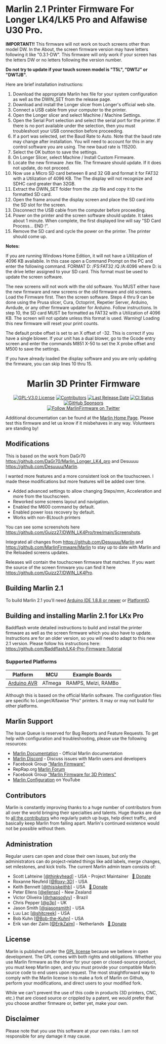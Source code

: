 # Marlin 2.1 Printer Firmware For Longer LK4/LK5 Pro and Alfawise U30 Pro.

**IMPORTANT!!** This firmware will not work on touch screens other than model DW. In the About, the screen firmware version may have letters following it like "0.3.1-DW". This firmware will only work if your screen has the letters DW or no letters following the version number.

**Do not try to update if your touch screen model is "T5L", "DWTJ" or "DWTJB".** 

Here are brief installation instructions:
1. Download the appropriate Marlin hex file for your system configuration as well as the DWIN_SET from the release page.
2. Download and install the Longer slicer from Longer's official web site.
3. Connect a USB cable from your computer to the printer.
4. Open the Longer slicer and select Machine / Machine Settings.
5. Open the Serial Port selection and select the serial port for the printer. If there is no port available under the selection, then you must troubleshoot your USB connection before proceeding.
6. If a port was selected, set the Baud Rate to Auto. Note that the baud rate may change after installation. You will need to account for this in any control software you are using. The new baud rate is 115200.
7. Select the OK button to save the settings.
8. On Longer Slicer, select Machine / Install Custom Firmware.
9. Locate the new firmware .hex file. The firmware should update. If it does not update, do not proceed.
10. Now use a Micro SD card between 8 and 32 GB and format it for FAT32 with a Utilization of 4096 KB. The The display will not recognize and SDHC card greater than 32GB. 
11. Extract the DWIN_SET folder from the .zip file and copy it to the formatted SD card.
12. Open the frame around the display screen and place the SD card into the SD slot for the screen.
13. Disconnect the USB cable from the computer before proceeding.
14. Power on the printer and the screen software should update. It takes about 1 minute. When complete, the first displayed line will say "SD Card Process... END !".
15. Remove the SD card and cycle the power on the printer. The printer should come up.

**Notes:** 

If you are running Windows Home Edition, it will not have a Utilization of 4096 KB availabile. In this case open a Command Prompt on the PC and enter the following command. FORMAT D: /FS:FAT32 /Q /A:4096 where D: is the drive letter assigned to your SD card. This format must be used to update the screen software.

The new screens will not work with the old software. You MUST either have the new firmware and new screens or the old firmware and old screens. Load the Firmware first. Then the screen software. Steps 4 thru 9 can be done using the Prusa slicer, Cura, Octoprint, Repetier Server, Arduino, Avrdude, or any other firmware updater for Arduino. Follow instructions. In step 10, the SD card MUST be formatted as FAT32 with a Utilization of 4096 KB. The screen will not update unless this format is used. Warning! Loading this new firmware will reset your print counts.

The default probe offset is set to an X offset of -32. This is correct if you have a single blower. If your unit has a dual blower, go to the Gcode entry screen and enter the commands M851 X-50 to set the X probe offset and M500 to save the settings.

If you have already loaded the display software and you are only updating the firmware, you can skip lines 10 thru 15.

<h1 align="center">Marlin 3D Printer Firmware</h1>

<p align="center">
    <a href="/LICENSE"><img alt="GPL-V3.0 License" src="https://img.shields.io/github/license/marlinfirmware/marlin.svg"></a>
    <a href="https://github.com/MarlinFirmware/Marlin/graphs/contributors"><img alt="Contributors" src="https://img.shields.io/github/contributors/marlinfirmware/marlin.svg"></a>
    <a href="https://github.com/MarlinFirmware/Marlin/releases"><img alt="Last Release Date" src="https://img.shields.io/github/release-date/MarlinFirmware/Marlin"></a>
    <a href="https://github.com/MarlinFirmware/Marlin/actions"><img alt="CI Status" src="https://github.com/MarlinFirmware/Marlin/actions/workflows/test-builds.yml/badge.svg"></a>
    <a href="https://github.com/sponsors/thinkyhead"><img alt="GitHub Sponsors" src="https://img.shields.io/github/sponsors/thinkyhead?color=db61a2"></a>
    <br />
    <a href="https://twitter.com/MarlinFirmware"><img alt="Follow MarlinFirmware on Twitter" src="https://img.shields.io/twitter/follow/MarlinFirmware?style=social&logo=twitter"></a>
</p>

Additional documentation can be found at the [Marlin Home Page](https://marlinfw.org/).
Please test this firmware and let us know if it misbehaves in any way. Volunteers are standing by!

## Modifications

This is based on the work from DaGr70 https://github.com/DaGr70/Marlin_Longer_LK4_pro and Desuuuu https://github.com/Desuuuu/Marlin.

I wanted more features and a more consistent look on the touchscreen. I made these modifications but more features will be added over time.
- Added advanced settings to allow changing Steps/mm, Acceleration and more from the touchscreen.
- Reworked some screens layout and navigation.
- Enabled the M600 command by default.
- Enabled power loss recovery by default.
- Works with non-BLtouch printers

You can see some screenshots here https://github.com/Guizz27/DWIN_LK4Pro/tree/main/Screenshots.

Integrated all changes from https://github.com/Desuuuu/Marlin and https://github.com/MarlinFirmware/Marlin to stay up to date with Marlin and the Reloaded screens updates.

Releases will contain the touchscreen firmware that matches. If you want the source of the screen firmware you can find it here https://github.com/Guizz27/DWIN_LK4Pro.

## Building Marlin 2.1

To build Marlin 2.1 you'll need [Arduino IDE 1.8.8 or newer](https://www.arduino.cc/en/main/software) or [PlatformIO](http://docs.platformio.org/en/latest/ide.html#platformio-ide).

## Building and installing Marlin 2.1 for LKx Pro
Baddflash wrote detailed instructions to build and install the printer firmware as well as the screen firmware which you also have to update. Instructions are for an older version, so you will need to adapt to this new 2.1 version.
Please follow his instructions here: https://github.com/Baddflash/LK4-Pro-Firmware-Tutorial

### Supported Platforms
  
  Platform|MCU|Example Boards
  --------|---|-------
  [Arduino AVR](https://www.arduino.cc/)|ATmega|RAMPS, Melzi, RAMBo

  Although this is based on the official Marlin software. The configuration files are specific to Longer/Alfawise "Pro" printers.
  It may or may not build for other platforms.

## Marlin Support

The Issue Queue is reserved for Bug Reports and Feature Requests. To get help with configuration and troubleshooting, please use the following resources:

- [Marlin Documentation](https://marlinfw.org) - Official Marlin documentation
- [Marlin Discord](https://discord.gg/n5NJ59y) - Discuss issues with Marlin users and developers
- Facebook Group ["Marlin Firmware"](https://www.facebook.com/groups/1049718498464482/)
- RepRap.org [Marlin Forum](https://forums.reprap.org/list.php?415)
- Facebook Group ["Marlin Firmware for 3D Printers"](https://www.facebook.com/groups/3Dtechtalk/)
- [Marlin Configuration](https://www.youtube.com/results?search_query=marlin+configuration) on YouTube

## Contributors

Marlin is constantly improving thanks to a huge number of contributors from all over the world bringing their specialties and talents. Huge thanks are due to [all the contributors](https://github.com/MarlinFirmware/Marlin/graphs/contributors) who regularly patch up bugs, help direct traffic, and basically keep Marlin from falling apart. Marlin's continued existence would not be possible without them.

## Administration

Regular users can open and close their own issues, but only the administrators can do project-related things like add labels, merge changes, set milestones, and kick trolls. The current Marlin admin team consists of:

 - Scott Lahteine [[@thinkyhead](https://github.com/thinkyhead)] - USA - Project Maintainer &nbsp; [💸 Donate](https://www.thinkyhead.com/donate-to-marlin)
 - Roxanne Neufeld [[@Roxy-3D](https://github.com/Roxy-3D)] - USA
 - Keith Bennett [[@thisiskeithb](https://github.com/thisiskeithb)] - USA &nbsp; [💸 Donate](https://github.com/sponsors/thisiskeithb)
 - Peter Ellens [[@ellensp](https://github.com/ellensp)] - New Zealand
 - Victor Oliveira [[@rhapsodyv](https://github.com/rhapsodyv)] - Brazil
 - Chris Pepper [[@p3p](https://github.com/p3p)] - UK
 - Jason Smith [[@sjasonsmith](https://github.com/sjasonsmith)] - USA
 - Luu Lac [[@shitcreek](https://github.com/shitcreek)] - USA
 - Bob Kuhn [[@Bob-the-Kuhn](https://github.com/Bob-the-Kuhn)] - USA
 - Erik van der Zalm [[@ErikZalm](https://github.com/ErikZalm)] - Netherlands &nbsp; [💸 Donate](https://flattr.com/submit/auto?user_id=ErikZalm&url=https://github.com/MarlinFirmware/Marlin&title=Marlin&language=&tags=github&category=software)

## License

Marlin is published under the [GPL license](/LICENSE) because we believe in open development. The GPL comes with both rights and obligations. Whether you use Marlin firmware as the driver for your open or closed-source product, you must keep Marlin open, and you must provide your compatible Marlin source code to end users upon request. The most straightforward way to comply with the Marlin license is to make a fork of Marlin on Github, perform your modifications, and direct users to your modified fork.

While we can't prevent the use of this code in products (3D printers, CNC, etc.) that are closed source or crippled by a patent, we would prefer that you choose another firmware or, better yet, make your own.

## Disclaimer
Please note that you use this software at your own risks. I am not responsible for any damage it may cause.
